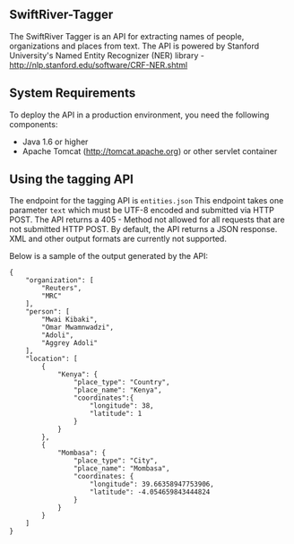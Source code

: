 SwiftRiver-Tagger
-----------------
The SwiftRiver Tagger is an API for extracting names of people, organizations and places from text. The API
is powered by Stanford University's Named Entity Recognizer (NER) library - http://nlp.stanford.edu/software/CRF-NER.shtml


System Requirements
-------------------
To deploy the API in a production environment, you need the following components:

* Java 1.6 or higher
* Apache Tomcat (http://tomcat.apache.org) or other servlet container


Using the tagging API
---------------------
The endpoint for the tagging API is `entities.json` This endpoint takes one parameter `text`
which must be UTF-8 encoded and submitted via HTTP POST. The API returns a 405 - Method not allowed
for all requests that are not submitted HTTP POST. By default, the API returns a JSON response. XML and other
output formats are currently not supported.

Below is a sample of the output generated by the API:

	{
		"organization": [
			"Reuters",
			"MRC"
		],
		"person": [
			"Mwai Kibaki",
			"Omar Mwamnwadzi",
			"Adoli",
			"Aggrey Adoli"
		],
		"location": [
			{
				"Kenya": {
					"place_type": "Country",
					"place_name": "Kenya",
					"coordinates":{
						"longitude": 38,
						"latitude": 1
					}
				}
			},
			{
				"Mombasa": {
					"place_type": "City",
					"place_name": "Mombasa",
					"coordinates: {
						"longitude": 39.66358947753906,
						"latitude": -4.054659843444824
					}
				}
			}
		]
	}

